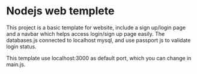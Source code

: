 # Nodejs web templete

This project is a basic template for website, include
a sign up/login page and a navbar which helps access
login/sign up page easily. The databases.js connected to localhost
mysql, and use passport js to validate login status.

This template use localhost:3000 as default port, which you can
change in main.js.